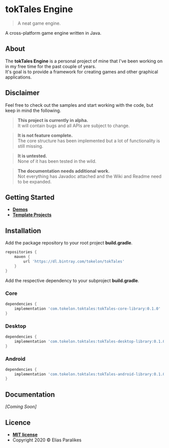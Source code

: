 # tokTales Engine

> A neat game engine.

A cross-platform game engine written in Java.

## About

The **tokTales Engine** is a personal project of mine that I've been working on in my free time for the past couple of years.  
It's goal is to provide a framework for creating games and other graphical applications.

## Disclaimer

Feel free to check out the samples and start working with the code, but keep in mind the following.

> **This project is currently in alpha.**  
It will contain bugs and all APIs are subject to change.

> **It is not feature complete.**  
The core structure has been implemented but a lot of functionality is still missing.

> **It is untested.**  
None of it has been tested in the wild.

> **The documentation needs additional work.**  
Not everything has Javadoc attached and the Wiki and Readme need to be expanded.

## Getting Started

- **[Demos](https://github.com/Tokelon/tokTales-demos)**
- **[Template Projects](https://github.com/Tokelon/tokTales-templates)**

## Installation

Add the package repository to your root project **build.gradle**.

```gradle
repositories {
    maven {
        url 'https://dl.bintray.com/tokelon/tokTales'
    }
}
```

Add the respective dependency to your subproject **build.gradle**.

### Core

```gradle
dependencies {
    implementation 'com.tokelon.toktales:tokTales-core-library:0.1.0'
}
```

### Desktop

```gradle
dependencies {
    implementation 'com.tokelon.toktales:tokTales-desktop-library:0.1.0'
}
```

### Android

```gradle
dependencies {
    implementation 'com.tokelon.toktales:tokTales-android-library:0.1.0'
}
```

## Documentation

*[Coming Soon]*

## Licence

- **[MIT license](https://opensource.org/licenses/MIT)**
- Copyright 2020 © Elias Paralikes
